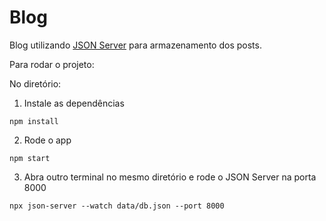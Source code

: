 # Blog

Blog utilizando [JSON Server](https://github.com/typicode/json-server) para armazenamento dos posts.

Para rodar o projeto:

No diretório:

1) Instale as dependências
```
npm install
```
2) Rode o app 
```
npm start
```
3) Abra outro terminal no mesmo diretório e rode o JSON Server na porta 8000
```
npx json-server --watch data/db.json --port 8000
```
